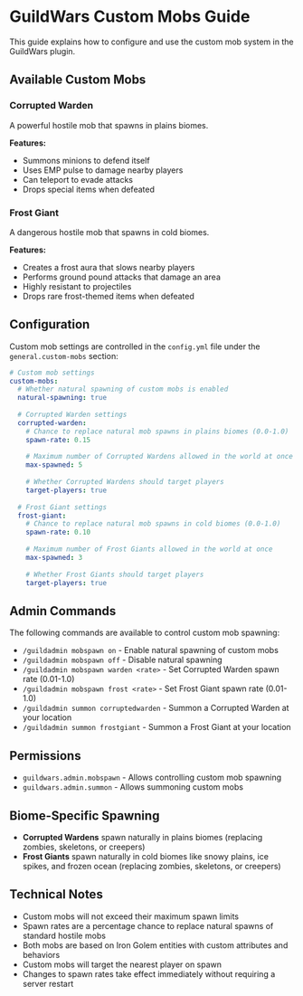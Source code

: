 # GuildWars Custom Mobs Guide

This guide explains how to configure and use the custom mob system in the GuildWars plugin.

## Available Custom Mobs

### Corrupted Warden

A powerful hostile mob that spawns in plains biomes.

**Features:**

- Summons minions to defend itself
- Uses EMP pulse to damage nearby players
- Can teleport to evade attacks
- Drops special items when defeated

### Frost Giant

A dangerous hostile mob that spawns in cold biomes.

**Features:**

- Creates a frost aura that slows nearby players
- Performs ground pound attacks that damage an area
- Highly resistant to projectiles
- Drops rare frost-themed items when defeated

## Configuration

Custom mob settings are controlled in the `config.yml` file under the `general.custom-mobs` section:

```yaml
# Custom mob settings
custom-mobs:
  # Whether natural spawning of custom mobs is enabled
  natural-spawning: true
  
  # Corrupted Warden settings
  corrupted-warden:
    # Chance to replace natural mob spawns in plains biomes (0.0-1.0)
    spawn-rate: 0.15
    
    # Maximum number of Corrupted Wardens allowed in the world at once
    max-spawned: 5
    
    # Whether Corrupted Wardens should target players
    target-players: true
  
  # Frost Giant settings
  frost-giant:
    # Chance to replace natural mob spawns in cold biomes (0.0-1.0)
    spawn-rate: 0.10
    
    # Maximum number of Frost Giants allowed in the world at once
    max-spawned: 3
    
    # Whether Frost Giants should target players
    target-players: true
```

## Admin Commands

The following commands are available to control custom mob spawning:

- `/guildadmin mobspawn on` - Enable natural spawning of custom mobs
- `/guildadmin mobspawn off` - Disable natural spawning
- `/guildadmin mobspawn warden <rate>` - Set Corrupted Warden spawn rate (0.01-1.0)
- `/guildadmin mobspawn frost <rate>` - Set Frost Giant spawn rate (0.01-1.0)
- `/guildadmin summon corruptedwarden` - Summon a Corrupted Warden at your location
- `/guildadmin summon frostgiant` - Summon a Frost Giant at your location

## Permissions

- `guildwars.admin.mobspawn` - Allows controlling custom mob spawning
- `guildwars.admin.summon` - Allows summoning custom mobs

## Biome-Specific Spawning

- **Corrupted Wardens** spawn naturally in plains biomes (replacing zombies, skeletons, or creepers)
- **Frost Giants** spawn naturally in cold biomes like snowy plains, ice spikes, and frozen ocean (replacing zombies, skeletons, or creepers)

## Technical Notes

- Custom mobs will not exceed their maximum spawn limits
- Spawn rates are a percentage chance to replace natural spawns of standard hostile mobs
- Both mobs are based on Iron Golem entities with custom attributes and behaviors
- Custom mobs will target the nearest player on spawn
- Changes to spawn rates take effect immediately without requiring a server restart
